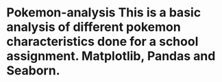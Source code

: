 # Pokemon-analysis This is a basic analysis of different pokemon characteristics done for a school assignment. Matplotlib, Pandas and Seaborn. 

